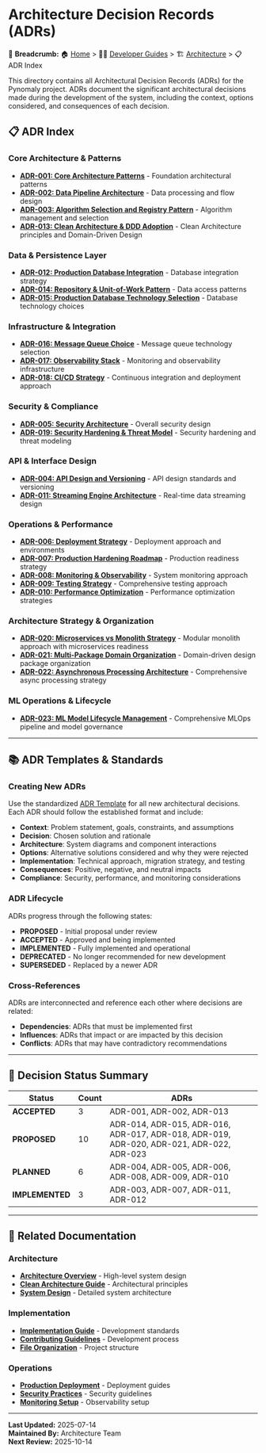 # Architecture Decision Records (ADRs)

🍞 **Breadcrumb:** 🏠 [Home](../../../index.md) > 👨‍💻 [Developer Guides](../../README.md) > 🏗️ [Architecture](../README.md) > 📋 ADR Index

This directory contains all Architectural Decision Records (ADRs) for the Pynomaly project. ADRs document the significant architectural decisions made during the development of the system, including the context, options considered, and consequences of each decision.

## 📋 ADR Index

### **Core Architecture & Patterns**

- **[ADR-001: Core Architecture Patterns](ADR-001-core-architecture-patterns.md)** - Foundation architectural patterns
- **[ADR-002: Data Pipeline Architecture](ADR-002-data-pipeline-architecture.md)** - Data processing and flow design
- **[ADR-003: Algorithm Selection and Registry Pattern](ADR-003.md)** - Algorithm management and selection
- **[ADR-013: Clean Architecture & DDD Adoption](ADR-013-clean-architecture-ddd-adoption.md)** - Clean Architecture principles and Domain-Driven Design

### **Data & Persistence Layer**

- **[ADR-012: Production Database Integration](ADR-012-production-database-integration.md)** - Database integration strategy
- **[ADR-014: Repository & Unit-of-Work Pattern](ADR-014-repository-unit-of-work-pattern.md)** - Data access patterns
- **[ADR-015: Production Database Technology Selection](ADR-015-production-database-technology-selection.md)** - Database technology choices

### **Infrastructure & Integration**

- **[ADR-016: Message Queue Choice](ADR-016-message-queue-choice.md)** - Message queue technology selection
- **[ADR-017: Observability Stack](ADR-017-observability-stack.md)** - Monitoring and observability infrastructure
- **[ADR-018: CI/CD Strategy](ADR-018-cicd-strategy.md)** - Continuous integration and deployment approach

### **Security & Compliance**

- **[ADR-005: Security Architecture](ADR-005-security-architecture.md)** - Overall security design
- **[ADR-019: Security Hardening & Threat Model](ADR-019-security-hardening-threat-model.md)** - Security hardening and threat modeling

### **API & Interface Design**

- **[ADR-004: API Design and Versioning](ADR-004-api-design-and-versioning.md)** - API design standards and versioning
- **[ADR-011: Streaming Engine Architecture](ADR-011-streaming-engine-architecture.md)** - Real-time data streaming design

### **Operations & Performance**

- **[ADR-006: Deployment Strategy](ADR-006-deployment-strategy.md)** - Deployment approach and environments
- **[ADR-007: Production Hardening Roadmap](ADR-007-production-hardening-roadmap.md)** - Production readiness strategy
- **[ADR-008: Monitoring & Observability](ADR-008-monitoring-observability.md)** - System monitoring approach
- **[ADR-009: Testing Strategy](ADR-009-testing-strategy.md)** - Comprehensive testing approach
- **[ADR-010: Performance Optimization](ADR-010-performance-optimization.md)** - Performance optimization strategies

### **Architecture Strategy & Organization**

- **[ADR-020: Microservices vs Monolith Strategy](ADR-020-microservices-vs-monolith-strategy.md)** - Modular monolith approach with microservices readiness
- **[ADR-021: Multi-Package Domain Organization](ADR-021-multi-package-domain-organization.md)** - Domain-driven design package organization
- **[ADR-022: Asynchronous Processing Architecture](ADR-022-asynchronous-processing-architecture.md)** - Comprehensive async processing strategy

### **ML Operations & Lifecycle**

- **[ADR-023: ML Model Lifecycle Management](ADR-023-ml-model-lifecycle-management.md)** - Comprehensive MLOps pipeline and model governance

---

## 📚 ADR Templates & Standards

### **Creating New ADRs**

Use the standardized [ADR Template](adr-template.md) for all new architectural decisions. Each ADR should follow the established format and include:

- **Context**: Problem statement, goals, constraints, and assumptions
- **Decision**: Chosen solution and rationale
- **Architecture**: System diagrams and component interactions
- **Options**: Alternative solutions considered and why they were rejected
- **Implementation**: Technical approach, migration strategy, and testing
- **Consequences**: Positive, negative, and neutral impacts
- **Compliance**: Security, performance, and monitoring considerations

### **ADR Lifecycle**

ADRs progress through the following states:

- **PROPOSED** - Initial proposal under review
- **ACCEPTED** - Approved and being implemented
- **IMPLEMENTED** - Fully implemented and operational
- **DEPRECATED** - No longer recommended for new development
- **SUPERSEDED** - Replaced by a newer ADR

### **Cross-References**

ADRs are interconnected and reference each other where decisions are related:

- **Dependencies**: ADRs that must be implemented first
- **Influences**: ADRs that impact or are impacted by this decision
- **Conflicts**: ADRs that may have contradictory recommendations

---

## 🎯 Decision Status Summary

| Status | Count | ADRs |
|--------|-------|------|
| **ACCEPTED** | 3 | ADR-001, ADR-002, ADR-013 |
| **PROPOSED** | 10 | ADR-014, ADR-015, ADR-016, ADR-017, ADR-018, ADR-019, ADR-020, ADR-021, ADR-022, ADR-023 |
| **PLANNED** | 6 | ADR-004, ADR-005, ADR-006, ADR-008, ADR-009, ADR-010 |
| **IMPLEMENTED** | 3 | ADR-003, ADR-007, ADR-011, ADR-012 |

---

## 🔗 Related Documentation

### **Architecture**

- **[Architecture Overview](../overview.md)** - High-level system design
- **[Clean Architecture Guide](../overview.md)** - Architectural principles
- **[System Design](../overview.md)** - Detailed system architecture

### **Implementation**

- **[Implementation Guide](../../contributing/IMPLEMENTATION_GUIDE.md)** - Development standards
- **[Contributing Guidelines](../../contributing/CONTRIBUTING.md)** - Development process
- **[File Organization](../../contributing/FILE_ORGANIZATION_STANDARDS.md)** - Project structure

### **Operations**

- **[Production Deployment](../../../deployment/README.md)** - Deployment guides
- **[Security Practices](../../../security/README.md)** - Security guidelines
- **[Monitoring Setup](../../../user-guides/basic-usage/monitoring.md)** - Observability setup

---

**Last Updated:** 2025-07-14  
**Maintained By:** Architecture Team  
**Next Review:** 2025-10-14
